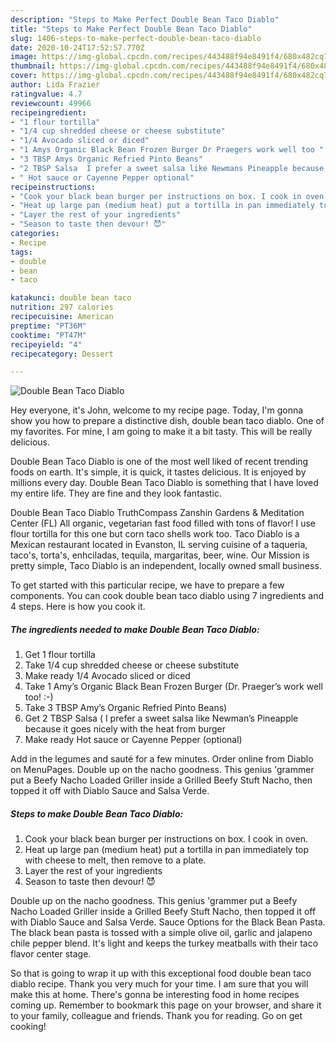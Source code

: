 ```yaml
---
description: "Steps to Make Perfect Double Bean Taco Diablo"
title: "Steps to Make Perfect Double Bean Taco Diablo"
slug: 1406-steps-to-make-perfect-double-bean-taco-diablo
date: 2020-10-24T17:52:57.770Z
image: https://img-global.cpcdn.com/recipes/443488f94e8491f4/680x482cq70/double-bean-taco-diablo-recipe-main-photo.jpg
thumbnail: https://img-global.cpcdn.com/recipes/443488f94e8491f4/680x482cq70/double-bean-taco-diablo-recipe-main-photo.jpg
cover: https://img-global.cpcdn.com/recipes/443488f94e8491f4/680x482cq70/double-bean-taco-diablo-recipe-main-photo.jpg
author: Lida Frazier
ratingvalue: 4.7
reviewcount: 49966
recipeingredient:
- "1 flour tortilla"
- "1/4 cup shredded cheese or cheese substitute"
- "1/4 Avocado sliced or diced"
- "1 Amys Organic Black Bean Frozen Burger Dr Praegers work well too "
- "3 TBSP Amys Organic Refried Pinto Beans"
- "2 TBSP Salsa  I prefer a sweet salsa like Newmans Pineapple because it goes nicely with the heat from burger"
- " Hot sauce or Cayenne Pepper optional"
recipeinstructions:
- "Cook your black bean burger per instructions on box. I cook in oven."
- "Heat up large pan (medium heat) put a tortilla in pan immediately top with cheese to melt, then remove to a plate."
- "Layer the rest of your ingredients"
- "Season to taste then devour! 😈"
categories:
- Recipe
tags:
- double
- bean
- taco

katakunci: double bean taco 
nutrition: 297 calories
recipecuisine: American
preptime: "PT36M"
cooktime: "PT47M"
recipeyield: "4"
recipecategory: Dessert

---
```



![Double Bean Taco Diablo](https://img-global.cpcdn.com/recipes/443488f94e8491f4/680x482cq70/double-bean-taco-diablo-recipe-main-photo.jpg)

Hey everyone, it's John, welcome to my recipe page. Today, I'm gonna show you how to prepare a distinctive dish, double bean taco diablo. One of my favorites. For mine, I am going to make it a bit tasty. This will be really delicious.

Double Bean Taco Diablo is one of the most well liked of recent trending foods on earth. It's simple, it is quick, it tastes delicious. It is enjoyed by millions every day. Double Bean Taco Diablo is something that I have loved my entire life. They are fine and they look fantastic.

Double Bean Taco Diablo TruthCompass Zanshin Gardens &amp; Meditation Center (FL) All organic, vegetarian fast food filled with tons of flavor! I use flour tortilla for this one but corn taco shells work too. Taco Diablo is a Mexican restaurant located in Evanston, IL serving cuisine of a taqueria, taco&#39;s, torta&#39;s, enhciladas, tequila, margaritas, beer, wine. Our Mission is pretty simple, Taco Diablo is an independent, locally owned small business.


To get started with this particular recipe, we have to prepare a few components. You can cook double bean taco diablo using 7 ingredients and 4 steps. Here is how you cook it.

<!--inarticleads1-->

##### The ingredients needed to make Double Bean Taco Diablo:

1. Get 1 flour tortilla
1. Take 1/4 cup shredded cheese or cheese substitute
1. Make ready 1/4 Avocado sliced or diced
1. Take 1 Amy’s Organic Black Bean Frozen Burger (Dr. Praeger’s work well too! :-)
1. Take 3 TBSP Amy’s Organic Refried Pinto Beans)
1. Get 2 TBSP Salsa ( I prefer a sweet salsa like Newman’s Pineapple because it goes nicely with the heat from burger
1. Make ready  Hot sauce or Cayenne Pepper (optional)


Add in the legumes and sauté for a few minutes. Order online from Diablo on MenuPages. Double up on the nacho goodness. This genius &#39;grammer put a Beefy Nacho Loaded Griller inside a Grilled Beefy Stuft Nacho, then topped it off with Diablo Sauce and Salsa Verde. 

<!--inarticleads2-->

##### Steps to make Double Bean Taco Diablo:

1. Cook your black bean burger per instructions on box. I cook in oven.
1. Heat up large pan (medium heat) put a tortilla in pan immediately top with cheese to melt, then remove to a plate.
1. Layer the rest of your ingredients
1. Season to taste then devour! 😈


Double up on the nacho goodness. This genius &#39;grammer put a Beefy Nacho Loaded Griller inside a Grilled Beefy Stuft Nacho, then topped it off with Diablo Sauce and Salsa Verde. Sauce Options for the Black Bean Pasta. The black bean pasta is tossed with a simple olive oil, garlic and jalapeno chile pepper blend. It&#39;s light and keeps the turkey meatballs with their taco flavor center stage. 

So that is going to wrap it up with this exceptional food double bean taco diablo recipe. Thank you very much for your time. I am sure that you will make this at home. There's gonna be interesting food in home recipes coming up. Remember to bookmark this page on your browser, and share it to your family, colleague and friends. Thank you for reading. Go on get cooking!
